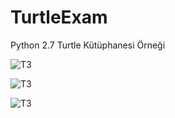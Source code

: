 # TurtleExam
Python 2.7 Turtle Kütüphanesi Örneği

![T3](http://drive.google.com/uc?export=view&id=11tL7vfKutYFLrIH6PxoRoTlkJdhMWq2v)

![T3](http://drive.google.com/uc?export=view&id=1_-NZa9Wcj-c3nnYQRun0rarOvq9eHEDv)

![T3](http://drive.google.com/uc?export=view&id=1BZo29IkW1uxNrSqa3no59s_aMBOCZXNJ)
